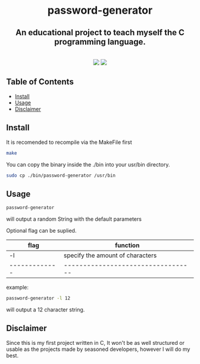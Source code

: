 <h1 align="center">
  password-generator
</h1>
<h2 align="center">
  An educational project to teach myself the C programming language.
</h2>
<p align=center>
  <br>
  <img src="https://img.shields.io/badge/os-linux-brightgreen">
  <img src="https://img.shields.io/badge/os-mac-brightgreen">
</p>

## Table of Contents

- [Install](#Install)
- [Usage](#Usage)
- [Disclaimer](#Disclaimer)

## Install

It is recomended to recompile via the MakeFile first

```sh
make
```

You can copy the binary inside the ./bin into your usr/bin directory.

```sh
sudo cp ./bin/password-generator /usr/bin
```

## Usage

```sh
password-generator
```

will output a random String with the default parameters

Optional flag can be suplied.

| flag          | function                           |
| ------------- | ---------------------------------- |
| -l <amount>   | specify the amount of characters   |
| ------------- | ---------------------------------- |

example:

```sh
password-generator -l 12
```

will output a 12 character string.

## Disclaimer

Since this is my first project written in C,
It won't be as well structured or usable as the projects made by seasoned developers,
however I will do my best.
